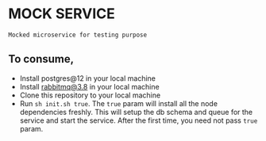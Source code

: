 # MOCK SERVICE 

`Mocked microservice for testing purpose`

## To consume,
* Install postgres@12 in your local machine
* Install rabbitmq@3.8 in your local machine
* Clone this repository to your local machine
* Run `sh init.sh true`. The `true` param will install all the node dependencies freshly. This will setup the db schema and queue for the service and start the service.
After the first time, you need not pass `true` param. 